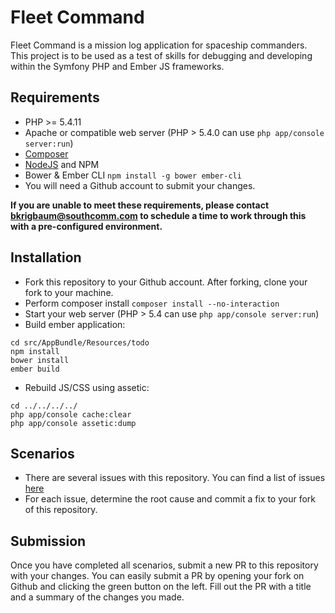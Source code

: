 Fleet Command
==========

Fleet Command is a mission log application for spaceship commanders. This project is to be used as a test of skills for debugging and developing within the Symfony PHP and Ember JS frameworks.

## Requirements

- PHP >= 5.4.11
- Apache or compatible web server (PHP > 5.4.0 can use `php app/console server:run`)
- [Composer](https://getcomposer.org/download/)
- [NodeJS](https://nodejs.org/en/download/) and NPM
- Bower & Ember CLI `npm install -g bower ember-cli`
- You will need a Github account to submit your changes.

**If you are unable to meet these requirements, please contact bkrigbaum@southcomm.com to schedule a time to work through this with a pre-configured environment.**

## Installation

- Fork this repository to your Github account. After forking, clone your fork to your machine.
- Perform composer install `composer install --no-interaction`
- Start your web server (PHP > 5.4 can use `php app/console server:run`)
- Build ember application:
```
cd src/AppBundle/Resources/todo
npm install
bower install
ember build
```
- Rebuild JS/CSS using assetic:
```
cd ../../../../
php app/console cache:clear
php app/console assetic:dump
```
  
## Scenarios
- There are several issues with this repository. You can find a list of issues [here](https://github.com/cygnusb2b/fleet-command/issues?q=is%3Aissue+is%3Aopen+sort%3Acreated-asc)
- For each issue, determine the root cause and commit a fix to your fork of this repository.

## Submission
Once you have completed all scenarios, submit a new PR to this repository with your changes. You can easily submit a PR by opening your fork on Github and clicking the green button on the left. Fill out the PR with a title and a summary of the changes you made.
